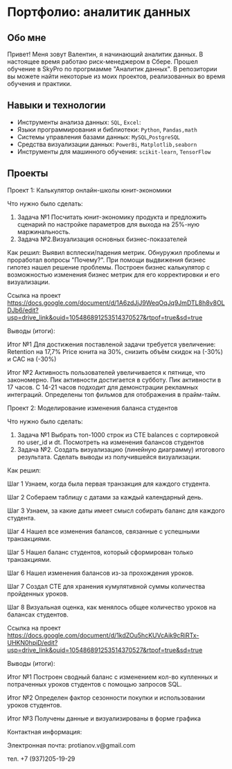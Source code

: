 # Портфолио: аналитик данных

## Обо мне 

Привет! Меня зовут Валентин, я начинающий аналитик данных. 
В настоящее время работаю риск-менеджером в Сбере. Прошел обучение в SkyPro по прогрмамме "Аналитик данных". В  репозитории вы можете найти некоторые из моих проектов, реализованных во время обучения и практики.

## Навыки и технологии
- Инструменты анализа данных: ``SQL``, ``Excel``:
- Языки программирования и библиотеки: ``Python``, ``Pandas,math``
- Системы управления базами данных: ``MySQL``,``PostgreSQL``
- Средства визуализации данных: ``PowerBi``, ``Matplotlib,seaborn``
- Инструменты для машинного обучения: ``scikit-learn``, ``TensorFlow``


## Проекты
<p> Проект 1: Калькулятор онлайн-школы юнит-экономики</p>
<p> Что нужно было сделать:<p>
<ol>
 <li>Задача №1 Посчитать юнит-экономику продукта и предложить сценарий по настройке параметров для выхода на 25%-ную маржинальность.
 <li>Задача №2.Визуализация основных бизнес-показателей
</ol>

<p>Как решил: Выявил всплески/падения метрик. Обнуружил проблемы и проработал вопросы "Почему?". При помощи выдвижения бизнес гипотез нашел решение проблемы. Построен бизнес калькулятор с возможностью изменения бизнес метрик для его корректировки и его визуализации. <p>

Ссылка на проект https://docs.google.com/document/d/1A6zdJjJ9WeqOqJq9JmDTL8h8v8OLDJb6/edit?usp=drive_link&ouid=105486891253514370527&rtpof=true&sd=true

Выводы (итоги): 

<p> Итог №1 Для достижения поставленой задачи требуется увеличение: Retention на 17,7% Price юнита на 30%, снизить объём скидок на (-30%) и CAC на (-30%)
<p> Итог №2 Активность пользователей увеличивается к пятнице, что закономерно. Пик активности достигается в субботу. Пик активности в 17 часов. С 14-21 часов подходит для демонстрации рекламных интеграций. Определены топ фильмов для отображения в прайм-тайм.


<p> Проект 2: Моделирование изменения баланса студентов</p>

<p> Что нужно было сделать:<p>
<ol>
 <li>Задача №1 Выбрать топ-1000 строк из CTE balances с сортировкой по user_id и dt. Посмотреть на изменения балансов студентов
 <li>Задача №2. Создать визуализацию (линейную диаграмму) итогового результата. Сделать выводы из получившейся визуализации.
</ol>

<p>Как решил: <p> 
<p> Шаг 1 Узнаем, когда была первая транзакция для каждого студента. 
<p> Шаг 2 Собераем таблицу с датами за каждый календарный день. 
<p> Шаг 3 Узнаем, за какие даты имеет смысл собирать баланс для каждого студента. 
<p> Шаг 4 Нашел все изменения балансов, связанные с успешными транзакциями. 
<p> Шаг 5 Нашел баланс студентов, который сформирован только транзакциями. 
<p> Шаг 6 Нашел изменения балансов из-за прохождения уроков. 
<p> Шаг 7 Создал CTE для хранения кумулятивной суммы количества пройденных уроков. 
<p> Шаг 8 Визуальная оценка, как менялось общее количество уроков на балансах студентов.

Ссылка на проект https://docs.google.com/document/d/1kdZOu5hcKUVcAik9cRiRTx-UHKN0hpiD/edit?usp=drive_link&ouid=105486891253514370527&rtpof=true&sd=true

Выводы (итоги):

<p> Итог №1 Построен сводный баланс с изменением кол-во купленных и потраченных уроков студентов с помощью запросов SQL.
<p> Итог №2 Определен фактор сезонности покупки и использовании уроков студентов. 
<p> Итог №3 Получены данные и визуализированы в форме графика 

Контактная информация:
<p> Электронная почта: protianov.v@gmail.com
<p> тел. +7 (937)205-19-29
